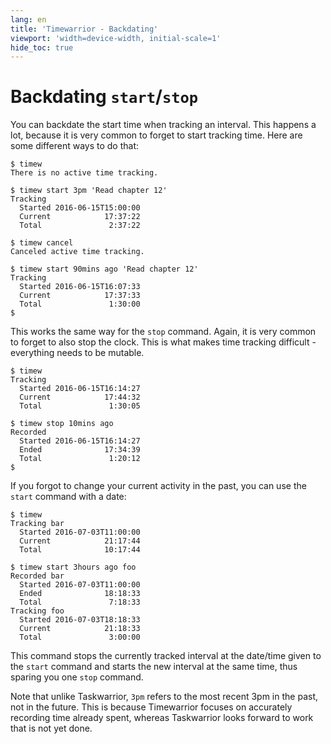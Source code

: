 ```yaml
---
lang: en
title: 'Timewarrior - Backdating'
viewport: 'width=device-width, initial-scale=1'
hide_toc: true
---
```


# Backdating `start`/`stop`

You can backdate the start time when tracking an interval.
This happens a lot, because it is very common to forget to start tracking time.
Here are some different ways to do that:

```
$ timew 
There is no active time tracking.

$ timew start 3pm 'Read chapter 12'
Tracking 
  Started 2016-06-15T15:00:00
  Current            17:37:22
  Total               2:37:22

$ timew cancel
Canceled active time tracking.

$ timew start 90mins ago 'Read chapter 12'
Tracking 
  Started 2016-06-15T16:07:33
  Current            17:37:33
  Total               1:30:00
$
```

This works the same way for the `stop` command.
Again, it is very common to forget to also stop the clock.
This is what makes time tracking difficult - everything needs to be mutable.

```
$ timew
Tracking 
  Started 2016-06-15T16:14:27
  Current            17:44:32
  Total               1:30:05

$ timew stop 10mins ago
Recorded 
  Started 2016-06-15T16:14:27
  Ended              17:34:39
  Total               1:20:12
$
```

If you forgot to change your current activity in the past, you can use the `start` command with a date:

```
$ timew
Tracking bar
  Started 2016-07-03T11:00:00
  Current            21:17:44
  Total              10:17:44

$ timew start 3hours ago foo
Recorded bar
  Started 2016-07-03T11:00:00
  Ended              18:18:33
  Total               7:18:33
Tracking foo
  Started 2016-07-03T18:18:33
  Current            21:18:33
  Total               3:00:00
```

This command stops the currently tracked interval at the date/time given to the `start` command and starts the new interval at the same time, thus sparing you one `stop` command.

Note that unlike Taskwarrior, `3pm` refers to the most recent 3pm in the past, not in the future.
This is because Timewarrior focuses on accurately recording time already spent, whereas Taskwarrior looks forward to work that is not yet done.
